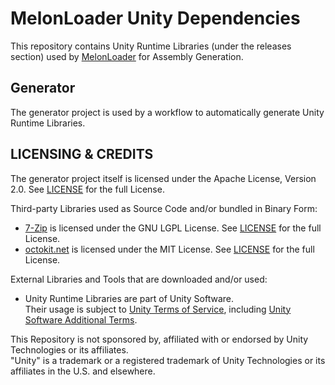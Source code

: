 # MelonLoader Unity Dependencies

This repository contains Unity Runtime Libraries (under the releases section) used by [MelonLoader](https://github.com/LavaGang/MelonLoader) for Assembly Generation.

## Generator

The generator project is used by a workflow to automatically generate Unity Runtime Libraries.

## LICENSING & CREDITS

The generator project itself is licensed under the Apache License, Version 2.0. See [LICENSE](https://github.com/LavaGang/MelonLoader.UnityDependencies/blob/main/Generator/LICENSE.md) for the full License.

Third-party Libraries used as Source Code and/or bundled in Binary Form:

- [7-Zip](https://www.7-zip.org/) is licensed under the GNU LGPL License. See [LICENSE](https://www.7-zip.org/license.txt) for the full License.
- [octokit.net](https://github.com/octokit/octokit.net) is licensed under the MIT License. See [LICENSE](https://github.com/octokit/octokit.net/blob/main/LICENSE.txt) for the full License.

External Libraries and Tools that are downloaded and/or used:

- Unity Runtime Libraries are part of Unity Software.  
Their usage is subject to [Unity Terms of Service](https://unity3d.com/legal/terms-of-service), including [Unity Software Additional Terms](https://unity3d.com/legal/terms-of-service/software).

This Repository is not sponsored by, affiliated with or endorsed by Unity Technologies or its affiliates.  
"Unity" is a trademark or a registered trademark of Unity Technologies or its affiliates in the U.S. and elsewhere.
